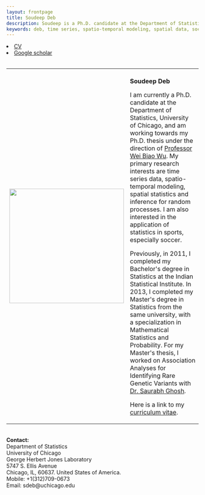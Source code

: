 ```yaml
---
layout: frontpage
title: Soudeep Deb
description: Soudeep is a Ph.D. candidate at the Department of Statistics, University of Chicago. 
keywords: deb, time series, spatio-temporal modeling, spatial data, soccer analytics.
---
```


<div class="navbar">
  <div class="navbar-inner">
    <div class="nav">
      <!--    <li><a href="{{ BASE_PATH }}/assets/broman.pdf">cv</a></li>  -->
        <li><a href="https://soudeepd.github.io/assets/CV_DebSoudeep.pdf">CV</a></li>
        <li><a href="https://scholar.google.com/citations?user=HjWwFs8AAAAJ&hl=en&oi=ao">Google scholar</a></li>
        </div>
  </div>
</div>

<table class="wide">
<tr>
<td class="left">
    <img id="frontphoto" src="soudeep.png" width="300" height="300" alt="" />
</td>
&nbsp; &nbsp; &nbsp; &nbsp; 
<td class="left">
<br><b> Soudeep Deb </b>

I am currently a Ph.D. candidate at the Department of Statistics, University of Chicago, and am working towards my Ph.D. thesis under the direction of [Professor Wei Biao Wu](https://www.stat.uchicago.edu/~wbwu/). My primary research interests are time series data, spatio-temporal modeling, spatial statistics and inference for random processes. I am also interested in the application of statistics in sports, especially soccer.

Previously, in 2011, I completed my Bachelor's degree in Statistics at the Indian Statistical Institute. In 2013, I completed my Master's degree in Statistics from the same university, with a specialization in Mathematical Statistics and Probability. For my Master's thesis, I worked on Association Analyses for Identifying Rare Genetic Variants with [Dr. Saurabh Ghosh](http://www.isical.ac.in/~saurabh/).

Here is a link to my [curriculum vitae](/assets/CV_DebSoudeep.pdf).
</td>
</tr>
</table>

<tr>
<td class="left">
<br> <b> Contact: </b>
<br> Department of Statistics 
<br> University of Chicago
<br> George Herbert Jones Laboratory 
<br> 5747 S. Ellis Avenue
<br> Chicago, IL, 60637. United States of America. 
<br> Mobile: +1(312)709-0673
<br> Email: sdeb@uchicago.edu
</td>
</tr>


<!--
<br> Ph.D. Candidate
<br> Department of Statistics
<br> University of Chicago
<br>
<br> <b> Research Interest </b>: Time series data, Spatial statistics, Spatio-temporal modeling, Inference for random processes, Application of statistics in sports.
<table class="wide">
<tr>
  <td class="left">
    <a href="pages/publpics/iplotCorr.html">
        <img src="assets/publpics/iplotCorr.png" alt="R/qtlcharts example" title="R/qtlcharts example"/>
    </a>
  </td>
  <td class="right">
    <a href="pages/publpics/rqtlexper_fig2.html">
        <img src="assets/publpics/rqtlexper_fig2.png" alt="Broman (2014) Fig 2" title="Broman (2014) Fig 2"/>
    </a>
  </td>
</tr>
<tr>
  <td class="left">
    <a href="pages/publpics/samplemixups_fig7.html">
        <img src="assets/publpics/samplemixups_fig7.png" alt="Broman et al. (2013) Fig 7" title="Broman et al. (2013) Fig 7"/>
    </a>
  </td>
  <td class="right">
    <a href="pages/publpics/isletc6_fig4.html">
        <img src="assets/publpics/isletc6_fig4.png" alt="Tian et al. (2015) Fig 4" title="Tian et al. (2015) Fig 4"/>
    </a>
  </td>
</tr>
</table>

<div class="navbar">
  <div class="navbar-inner">
      <ul class="nav">
          <li><a href="morefigs.html">see more figures</a></li>
      </ul>
  </div>
</div>

-->
